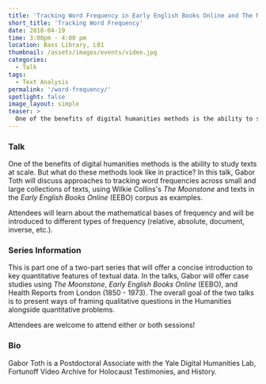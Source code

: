 ```yaml
---
title: 'Tracking Word Frequency in Early English Books Online and The Moonstone'
short_title: 'Tracking Word Frequency'
date: 2018-04-19
time: 3:00pm - 4:00 pm
location: Bass Library, L01
thumbnail: /assets/images/events/video.jpg
categories:
  - Talk
tags:
  - Text Analysis
permalink: '/word-frequency/'
spotlight: false
image_layout: simple
teaser: >
  One of the benefits of digital humanities methods is the ability to study texts at scale. But what do these methods look like in practice? In this talk, Gabor Toth will discuss approaches to tracking word frequencies.
---
```

### Talk

One of the benefits of digital humanities methods is the ability to study texts at scale. But what do these methods look like in practice? In this talk, Gabor Toth will discuss approaches to tracking word frequencies across small and large collections of texts, using Wilkie Collins's *The Moonstone* and texts in the *Early English Books Online* (EEBO) corpus as examples. 

Attendees will learn about the mathematical bases of frequency and will be introduced to different types of frequency (relative, absolute, document, inverse, etc.). 

### Series Information

This is part one of a two-part series that will offer a concise introduction to key quantitative features of textual data. In the talks, Gabor will offer case studies using *The Moonstone*, *Early English Books Online* (EEBO), and Health Reports from London (1850 - 1973). The overall goal of the two talks is to present ways of framing qualitative questions in the Humanities alongside quantitative problems.

Attendees are welcome to attend either or both sessions!

### Bio

Gabor Toth is a Postdoctoral Associate with the Yale Digital Humanities Lab, Fortunoff Video Archive for Holocaust Testimonies, and History.